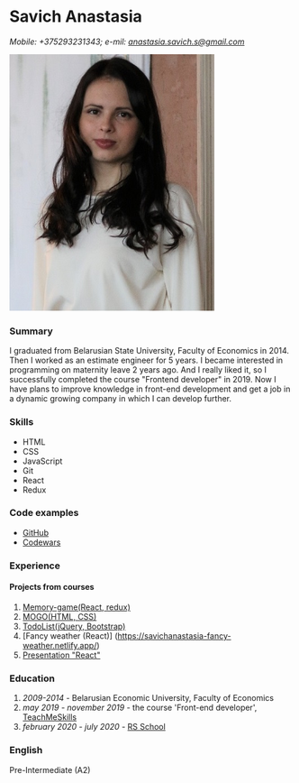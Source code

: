 # Savich Anastasia
*Mobile: +375293231343; e-mil: anastasia.savich.s@gmail.com*

![foto](/IMG_6758.JPG)

### Summary
I graduated from Belarusian State University, Faculty of Economics in 2014. Then I worked as an estimate engineer for 5 years. 
I became interested in programming on maternity leave 2 years ago. And I really liked it, so I successfully completed the course "Frontend developer" in 2019.
Now I have plans to improve knowledge in front-end development and get a job in a dynamic growing company in which I can develop further.


### Skills
* HTML
* CSS
* JavaScript
* Git
* React
* Redux


### Code examples
* [GitHub](https://github.com/SavichAnastasia)
* [Codewars](https://www.codewars.com/users/SavichAnastasia)


### Experience
#### Projects from courses
1. [Memory-game(React, redux)](https://savichanastasia.github.io/match-match-game/#/)
1. [MOGO(HTML, CSS)](https://savichanastasia.github.io/MOGO/)
1. [TodoList(jQuery, Bootstrap)](http://rollingscopes.com/)
1. [Fancy weather (React)] (https://savichanastasia-fancy-weather.netlify.app/)
1. [Presentation "React"](https://www.youtube.com/watch?v=EI15vLYNeJI)


### Education
1. *2009-2014* - Belarusian Economic University, Faculty of Economics
1. *may 2019 - november 2019* - the course 'Front-end developer', [TeachMeSkills](https://teachmeskills.by/)
1. *february 2020 - july 2020* - [RS School](https://teachmeskills.by/)


### English
Pre-Intermediate (A2)
